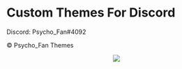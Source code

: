 # Custom Themes For Discord

Discord: Psycho_Fan#4092

©️ Psycho_Fan Themes

<center><img src="https://github.com/xnl-h4ck3r/xnLinkFinder/blob/main/xnLinkFinder/images/title.png](https://github.com/JestesZjebany/Themes/blob/main/d38dd675-684e-47d1-9e07-03bad42653af.png"></center>

